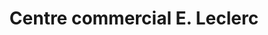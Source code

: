 ---
title: "Centre commercial E. Leclerc"
url: /montlucon/centre-commercial-e-leclerc-avenue-du-president-auriol/
shop: supermarché
---
